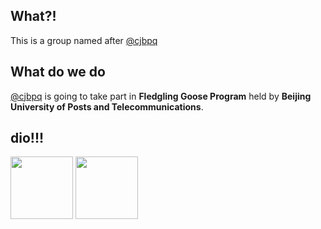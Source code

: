 ## What?!
This is a group named after [@cjbpq](https://github/com/cjbpq)

## What do we do
[@cjbpq](https://github/com/cjbpq) is going to take part in **Fledgling Goose Program** held by **Beijing University of Posts and Telecommunications**.

## dio!!!
<img src="https://github.com/user-attachments/assets/37202125-b4d2-41bd-91c4-8dab9c01f80d" width=100 height=100>
<img src="https://github.com/user-attachments/assets/d3d9132f-b3d9-4af5-9f86-71a70f931634" width=100 height=100>

